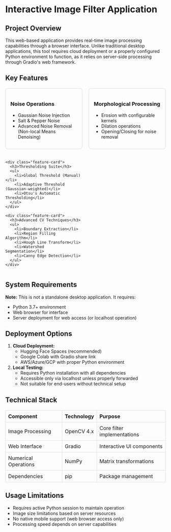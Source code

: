 
<div>
  <h1>Interactive Image Filter Application</h1>
  
  <h2>Project Overview</h2>
  <p>This web-based application provides real-time image processing capabilities through a browser interface. Unlike traditional desktop applications, this tool requires cloud deployment or a properly configured Python environment to function, as it relies on server-side processing through Gradio's web framework.</p>
  
  <h2>Key Features</h2>
  <div class="features-grid">
    <div class="feature-card">
      <h3>Noise Operations</h3>
      <ul>
        <li>Gaussian Noise Injection</li>
        <li>Salt & Pepper Noise</li>
        <li>Advanced Noise Removal (Non-local Means Denoising)</li>
      </ul>
    </div>
    
   <div class="feature-card">
      <h3>Morphological Processing</h3>
      <ul>
        <li>Erosion with configurable kernels</li>
        <li>Dilation operations</li>
        <li>Opening/Closing for noise removal</li>
      </ul>
    </div>
    
    <div class="feature-card">
      <h3>Thresholding Suite</h3>
      <ul>
        <li>Global Threshold (Manual)</li>
        <li>Adaptive Threshold (Gaussian-weighted)</li>
        <li>Otsu's Automatic Thresholding</li>
      </ul>
    </div>
    
    <div class="feature-card">
      <h3>Advanced CV Techniques</h3>
      <ul>
        <li>Boundary Extraction</li>
        <li>Region Filling Algorithm</li>
        <li>Hough Line Transform</li>
        <li>Watershed Segmentation</li>
        <li>Canny Edge Detection</li>
      </ul>
    </div>
  </div>

  <h2>System Requirements</h2>
  <p><strong>Note:</strong> This is not a standalone desktop application. It requires:</p>
  <ul>
    <li>Python 3.7+ environment</li>
    <li>Web browser for interface</li>
    <li>Server deployment for web access (or localhost operation)</li>
  </ul>

  <h2>Deployment Options</h2>
  <ol>
    <li><strong>Cloud Deployment:</strong>
      <ul>
        <li>Hugging Face Spaces (recommended)</li>
        <li>Google Colab with Gradio share link</li>
        <li>AWS/Azure/GCP with proper Python environment</li>
      </ul>
    </li>
    <li><strong>Local Testing:</strong>
      <ul>
        <li>Requires Python installation with all dependencies</li>
        <li>Accessible only via localhost unless properly forwarded</li>
        <li>Not suitable for end-users without technical setup</li>
      </ul>
    </li>
  </ol>

  <h2>Technical Stack</h2>
  <table>
    <tr>
      <th>Component</th>
      <th>Technology</th>
      <th>Purpose</th>
    </tr>
    <tr>
      <td>Image Processing</td>
      <td>OpenCV 4.x</td>
      <td>Core filter implementations</td>
    </tr>
    <tr>
      <td>Web Interface</td>
      <td>Gradio</td>
      <td>Interactive UI components</td>
    </tr>
    <tr>
      <td>Numerical Operations</td>
      <td>NumPy</td>
      <td>Matrix transformations</td>
    </tr>
    <tr>
      <td>Dependencies</td>
      <td>pip</td>
      <td>Package management</td>
    </tr>
  </table>

  <h2>Usage Limitations</h2>
  <ul>
    <li>Requires active Python session to maintain operation</li>
    <li>Image size limitations based on server resources</li>
    <li>No native mobile support (web browser access only)</li>
    <li>Processing speed depends on server capabilities</li>
  </ul>
</div>

<style>
.features-grid {
  display: grid;
  grid-template-columns: repeat(2, 1fr);
  gap: 20px;
  margin: 20px 0;
}
.feature-card {
  border: 1px solid #ddd;
  padding: 15px;
  border-radius: 8px;
}
table {
  border-collapse: collapse;
  width: 100%;
  margin: 20px 0;
}
th, td {
  border: 1px solid #ddd;
  padding: 8px;
  text-align: left;
}
</style>
